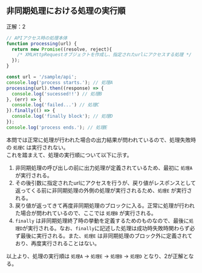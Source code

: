 ## 非同期処理における処理の実行順

正解：2

```js
// APIアクセス時の処理本体
function processing(url) {
  return new Promise((resolve, reject){
    /* XMLHttpRequestオブジェクトを作成し、指定されたurlにアクセスする処理 */
  });
}

const url = '/sample/api';
console.log('process starts.'); // 処理A
processing(url).then((response) => {
  console.log('sucessed!!') // 処理B
}, (err) => {
  console.log('failed...') // 処理C
}).finally(() => {
  console.log('finally block'); // 処理D
});
console.log('process ends.'); // 処理E
```

本問では正常に処理が行われた場合の出力結果が問われているので、処理失敗時の `処理C` は実行されない。<br>
これを踏まえて、処理の実行順について以下に示す。

1. 非同期処理の呼び出しの前に出力処理が定義されているため、最初に `処理A` が実行される。
2. その後引数に指定されたurlにアクセスを行うが、戻り値がレスポンスとして返ってくる前に非同期処理の外側の処理が実行されるため、`処理E` が実行される。
3. 戻り値が返ってきて再度非同期処理のブロックに入る。正常に処理が行われた場合が問われているので、ここでは `処理B` が実行される。
4. `finally` は非同期処理終了時の挙動を定義するためのものなので、最後に`処理D`が実行される。なお、`finally`に記述した処理は成功時失敗時関わらず必ず最後に実行される。また、`処理E` は非同期処理のブロック外に定義されており、再度実行されることはない。

以上より、処理の実行順は `処理A` → `処理E` → `処理B` → `処理D` となり、2が正解となる。
